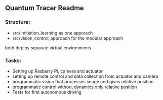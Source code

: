 ## Quantum Tracer Readme

### Structure:
- src/imitiation_learning as one apporach
- src/vision_control_approach for the modular approach

both deploy separate virtual environments


### Tasks:
- Setting up Rasberry Pi, camera and actuator
- setting up remote control and data collection from actuator and camera
- programmatic vision that processes image and gives relative position
- programmatic control without dynamics only relative position
- Tests for first autonomous driving

